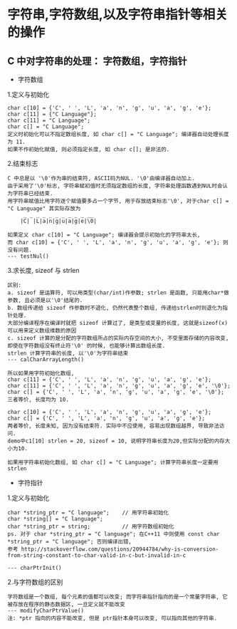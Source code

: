 # 字符串,字符数组,以及字符串指针等相关的操作

## C 中对字符串的处理：	字符数组，字符指针

* 字符数组

1.定义与初始化

	char c[10] = {'C', ' ', 'L', 'a', 'n', 'g', 'u', 'a', 'g', 'e'};
	char c[11] = {"C Language"};
	char c[11] = "C Language";
	char c[] = "C Language";
	定义时初始化可以不指定数组长度, 如 char c[] = "C Language"; 编译器自动处理长度为 11.
	如果不作初始化赋值, 则必须指定长度, 如 char c[]; 是非法的.
	
2.结束标志

	C 中总是以 '\0'作为串的结束符, ASCII码为NUL. '\0'由编译器自动加上.
	由于采用了'\0'标志, 字符串赋初值时无须指定数组的长度, 字符串处理函数遇到NUL时会认为字符串已经结束.
	用字符串赋值比用字符逐个赋值要多占一个字节, 用于存放结束标志'\0', 对于char c[] = "C Language" 其实际存放为
		 _ _ _ _ _ _ _ _ _ _ __
		|C| |L|a|n|g|u|a|g|e|\0|
			
	如果定义 char c[10] = "C Language"; 编译器会提示初始化的字符串太长, 
	而 char c[10] = {'C', ' ', 'L', 'a', 'n', 'g', 'u', 'a', 'g', 'e'}; 则没有问题.
	--- testNul()
	
3.求长度, sizeof 与 strlen

	区别:
	a. sizeof 是运算符, 可以用类型(char/int)作参数; strlen 是函数, 只能用char*做参数, 且必须是以'\0'结尾的.
	b. 数组传递给 sizeof 作参数时不退化, 仍然代表整个数组, 传递给strlen时则退化为指针处理.
	大部分编译程序在编译时就把 sizeof 计算过了, 是类型或变量的长度, 这就是sizeof(x)可以用来定义数组维数的原因
	c. sizeof 计算的是分配的字符数组所占的实际内存空间的大小, 不受里面存储的内容改变, 即使在字符数组没有终止符'\0' 的时候, 也能够计算出数组长度.
	strlen 计算字符串的长度, 以'\0'为字符串结束
	--- calCharArrayLength()
		
	所以如果用字符初始化数组,
	char c[11] = {'C', ' ', 'L', 'a', 'n', 'g', 'u', 'a', 'g', 'e'};
	char c[11] = {'C', ' ', 'L', 'a', 'n', 'g', 'u', 'a', 'g', 'e', '\0'};
	char c[] = {'C', ' ', 'L', 'a', 'n', 'g', 'u', 'a', 'g', 'e', '\0'};
	三者等价, 长度均为 10.

	char c[10] = {'C', ' ', 'L', 'a', 'n', 'g', 'u', 'a', 'g', 'e'};
	char c[] = {'C', ' ', 'L', 'a', 'n', 'g', 'u', 'a', 'g', 'e'};
	两者等价, 长度未知, 因为没有结束符. 实际中不应使用, 容易出现数组越界, 导致非法访问.
	demo中c1[10] strlen = 20, sizeof = 10, 说明字符串长度为20,但实际分配的内存大小为10.
	        
	如果用字符串初始化数组, 如 char c[] = "C Language"; 计算字符串长度一定要用 strlen

* 字符指针

1.定义与初始化

	char *string_ptr = "C language";	// 用字符串初始化
	char *string[] = "C language";
	char *string_ptr = string;			// 用字符数组初始化
	ps. 对于 char *string_ptr = "C language"; 在C++11 中则使用 const char *string_ptr = "C language"; 否则编译出错, 
	参考 http://stackoverflow.com/questions/20944784/why-is-conversion-from-string-constant-to-char-valid-in-c-but-invalid-in-c

	--- charPtrInit()

2.与字符数组的区别

	字符数组是一个数组, 每个元素的值都可以改变; 而字符串指针指向的是一个常量字符串, 它被存放在程序的静态数据区, 一旦定义就不能改变
	--- modifyCharPtrValue()
	注: *ptr 指向的内容不能改变, 但是 ptr指针本身可以改变, 可以指向其他的字符串.
	
        

